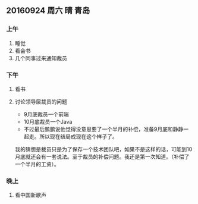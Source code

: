 ## 20160924 周六 晴  青岛

### 上午 

1. 睡觉
2. 看会书
3. 几个同事过来通知裁员

### 下午

1. 看书
2. 讨论领导层裁员的问题
	* 9月底裁员一个前端
	* 10月底裁员一个Java
	* 不过最后鹏鹏说他觉得没意思要了一个半月的补偿，准备9月底和静静一起走。所以现在结局成现在这个样子了。
	
	我的猜想是裁员只是为了保存一个技术团队吧，如果不是这样的话，可能到10月底就还会有一套说法。至于裁员的补偿问题。我还是第一次知道。（补偿了一个半月的工资）。
	
	
	
### 晚上

1. 看中国新歌声	

